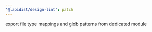 ```yaml
---
'@lapidist/design-lint': patch
---
```


export file type mappings and glob patterns from dedicated module

